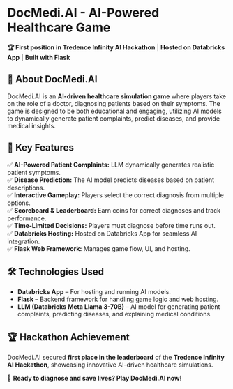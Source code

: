 # DocMedi.AI - AI-Powered Healthcare Game  

**🏆 First position in Tredence Infinity AI Hackathon** | **Hosted on Databricks App** | **Built with Flask**  

## 🏥 About DocMedi.AI  
DocMedi.AI is an **AI-driven healthcare simulation game** where players take on the role of a doctor, diagnosing patients based on their symptoms. The game is designed to be both educational and engaging, utilizing AI models to dynamically generate patient complaints, predict diseases, and provide medical insights.  

## 🚀 Key Features  
✅ **AI-Powered Patient Complaints:** LLM dynamically generates realistic patient symptoms.  
✅ **Disease Prediction:** The AI model predicts diseases based on patient descriptions.  
✅ **Interactive Gameplay:** Players select the correct diagnosis from multiple options.  
✅ **Scoreboard & Leaderboard:** Earn coins for correct diagnoses and track performance.  
✅ **Time-Limited Decisions:** Players must diagnose before time runs out.  
✅ **Databricks Hosting:** Hosted on Databricks App for seamless AI integration.  
✅ **Flask Web Framework:** Manages game flow, UI, and hosting.  

## 🛠️ Technologies Used  
- **Databricks App** – For hosting and running AI models.  
- **Flask** – Backend framework for handling game logic and web hosting.  
- **LLM (Databricks Meta Llama 3-70B)** – AI model for generating patient complaints, predicting diseases, and explaining medical conditions.  

## 🏆 Hackathon Achievement  
DocMedi.AI secured **first place in the leaderboard** of the **Tredence Infinity AI Hackathon**, showcasing innovative AI-driven healthcare simulations.  


🚀 **Ready to diagnose and save lives? Play DocMedi.AI now!**

